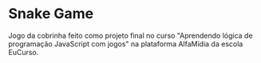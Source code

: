 # Snake Game
Jogo da cobrinha feito como projeto final no curso "Aprendendo lógica de programação JavaScript com jogos" na plataforma AlfaMídia da escola EuCurso.
